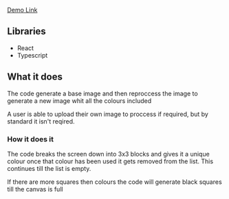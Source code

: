 
[Demo Link](https://foti96.github.io/pixelator/)

## Libraries
- React
- Typescript

## What it does
The code generate a base image and then reproccess the image to generate a new image whit all the colours included

A user is able to upload their own image to proccess if required, but by standard it isn't reqired.

### How it does it
The code breaks the screen down into 3x3 blocks and gives it a unique colour once that colour has been used it gets removed from the list. This continues till the list is empty.

If there are more squares then colours the code will generate black squares till the canvas is full
